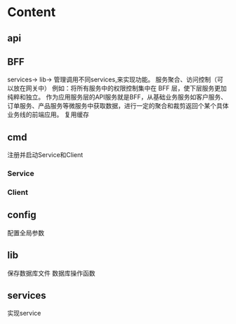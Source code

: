 # Content
## api
## BFF
services->
lib->
管理调用不同services,来实现功能。
服务聚合、访问控制（可以放在网关中）
例如：将所有服务中的权限控制集中在 BFF 层，使下层服务更加纯粹和独立。
作为应用服务层的API服务就是BFF，从基础业务服务如客户服务、订单服务、产品服务等微服务中获取数据，进行一定的聚合和裁剪返回个某个具体业务线的前端应用。
复用缓存
## cmd
注册并启动Service和Client
### Service
### Client
## config
配置全局参数
## lib
保存数据库文件
数据库操作函数
## services
实现service